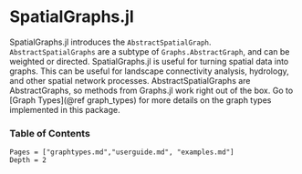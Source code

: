 # SpatialGraphs.jl

SpatialGraphs.jl introduces the `AbstractSpatialGraph`. `AbstractSpatialGraphs` 
are a subtype of `Graphs.AbstractGraph`, and can be weighted or directed.
SpatialGraphs.jl is useful for turning spatial data into graphs. This can be
useful for landscape connectivity analysis, hydrology, and other spatial
network processes. AbstractSpatialGraphs are AbstractGraphs, so methods from 
Graphs.jl work right out of the box. Go to [Graph Types](@ref graph_types) 
for more details on the graph types implemented in this package.

### Table of Contents

```@contents
Pages = ["graphtypes.md","userguide.md", "examples.md"]
Depth = 2
```
